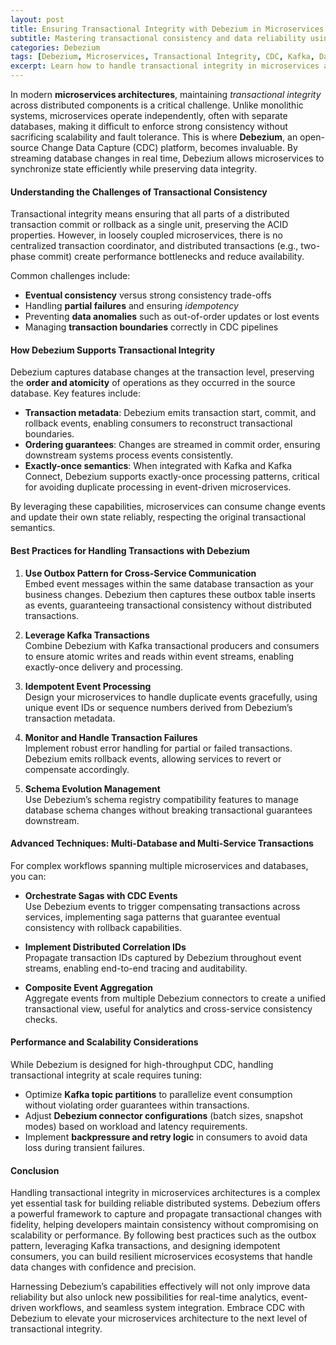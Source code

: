 ```yaml
---
layout: post
title: Ensuring Transactional Integrity with Debezium in Microservices Architectures
subtitle: Mastering transactional consistency and data reliability using Debezium for robust microservices
categories: Debezium
tags: [Debezium, Microservices, Transactional Integrity, CDC, Kafka, Data Consistency, Event Streaming, Distributed Systems]
excerpt: Learn how to handle transactional integrity in microservices architectures using Debezium. Explore best practices, challenges, and advanced techniques to ensure reliable and consistent data replication through CDC.
---
```

In modern **microservices architectures**, maintaining *transactional integrity* across distributed components is a critical challenge. Unlike monolithic systems, microservices operate independently, often with separate databases, making it difficult to enforce strong consistency without sacrificing scalability and fault tolerance. This is where **Debezium**, an open-source Change Data Capture (CDC) platform, becomes invaluable. By streaming database changes in real time, Debezium allows microservices to synchronize state efficiently while preserving data integrity.

#### Understanding the Challenges of Transactional Consistency

Transactional integrity means ensuring that all parts of a distributed transaction commit or rollback as a single unit, preserving the ACID properties. However, in loosely coupled microservices, there is no centralized transaction coordinator, and distributed transactions (e.g., two-phase commit) create performance bottlenecks and reduce availability.

Common challenges include:

- **Eventual consistency** versus strong consistency trade-offs  
- Handling **partial failures** and ensuring *idempotency*  
- Preventing **data anomalies** such as out-of-order updates or lost events  
- Managing **transaction boundaries** correctly in CDC pipelines  

#### How Debezium Supports Transactional Integrity

Debezium captures database changes at the transaction level, preserving the **order and atomicity** of operations as they occurred in the source database. Key features include:

- **Transaction metadata**: Debezium emits transaction start, commit, and rollback events, enabling consumers to reconstruct transactional boundaries.  
- **Ordering guarantees**: Changes are streamed in commit order, ensuring downstream systems process events consistently.  
- **Exactly-once semantics**: When integrated with Kafka and Kafka Connect, Debezium supports exactly-once processing patterns, critical for avoiding duplicate processing in event-driven microservices.  

By leveraging these capabilities, microservices can consume change events and update their own state reliably, respecting the original transactional semantics.

#### Best Practices for Handling Transactions with Debezium

1. **Use Outbox Pattern for Cross-Service Communication**  
   Embed event messages within the same database transaction as your business changes. Debezium then captures these outbox table inserts as events, guaranteeing transactional consistency without distributed transactions.

2. **Leverage Kafka Transactions**  
   Combine Debezium with Kafka transactional producers and consumers to ensure atomic writes and reads within event streams, enabling exactly-once delivery and processing.

3. **Idempotent Event Processing**  
   Design your microservices to handle duplicate events gracefully, using unique event IDs or sequence numbers derived from Debezium’s transaction metadata.

4. **Monitor and Handle Transaction Failures**  
   Implement robust error handling for partial or failed transactions. Debezium emits rollback events, allowing services to revert or compensate accordingly.

5. **Schema Evolution Management**  
   Use Debezium’s schema registry compatibility features to manage database schema changes without breaking transactional guarantees downstream.

#### Advanced Techniques: Multi-Database and Multi-Service Transactions

For complex workflows spanning multiple microservices and databases, you can:

- **Orchestrate Sagas with CDC Events**  
  Use Debezium events to trigger compensating transactions across services, implementing saga patterns that guarantee eventual consistency with rollback capabilities.

- **Implement Distributed Correlation IDs**  
  Propagate transaction IDs captured by Debezium throughout event streams, enabling end-to-end tracing and auditability.

- **Composite Event Aggregation**  
  Aggregate events from multiple Debezium connectors to create a unified transactional view, useful for analytics and cross-service consistency checks.

#### Performance and Scalability Considerations

While Debezium is designed for high-throughput CDC, handling transactional integrity at scale requires tuning:

- Optimize **Kafka topic partitions** to parallelize event consumption without violating order guarantees within transactions.  
- Adjust **Debezium connector configurations** (batch sizes, snapshot modes) based on workload and latency requirements.  
- Implement **backpressure and retry logic** in consumers to avoid data loss during transient failures.

#### Conclusion

Handling transactional integrity in microservices architectures is a complex yet essential task for building reliable distributed systems. Debezium offers a powerful framework to capture and propagate transactional changes with fidelity, helping developers maintain consistency without compromising on scalability or performance. By following best practices such as the outbox pattern, leveraging Kafka transactions, and designing idempotent consumers, you can build resilient microservices ecosystems that handle data changes with confidence and precision.

Harnessing Debezium’s capabilities effectively will not only improve data reliability but also unlock new possibilities for real-time analytics, event-driven workflows, and seamless system integration. Embrace CDC with Debezium to elevate your microservices architecture to the next level of transactional integrity.
